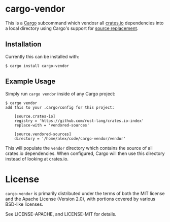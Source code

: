 # cargo-vendor

This is a [Cargo](http://doc.crates.io) subcommand which
vendosr all [crates.io](https://crates.io) dependencies into a local directory
using Cargo's support for [source
replacement](http://doc.crates.io/source-replacement.html).

## Installation

Currently this can be installed with:

```
$ cargo install cargo-vendor
```

## Example Usage

Simply run `cargo vendor` inside of any Cargo project:

```
$ cargo vendor
add this to your .cargo/config for this project:

    [source.crates-io]
    registry = 'https://github.com/rust-lang/crates.io-index'
    replace-with = 'vendored-sources'

    [source.vendored-sources]
    directory = '/home/alex/code/cargo-vendor/vendor'
```

This will populate the `vendor` directory which contains the source of all
crates.io dependencies. When configured, Cargo will then use this directory
instead of looking at crates.io.

# License

`cargo-vendor` is primarily distributed under the terms of both the MIT license
and the Apache License (Version 2.0), with portions covered by various BSD-like
licenses.

See LICENSE-APACHE, and LICENSE-MIT for details.
